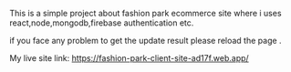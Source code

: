  This is a simple project about fashion park ecommerce site where i uses react,node,mongodb,firebase authentication etc.
 
 if you face any problem to get the update result please reload the page .
 
 My live site link:  https://fashion-park-client-site-ad17f.web.app/
